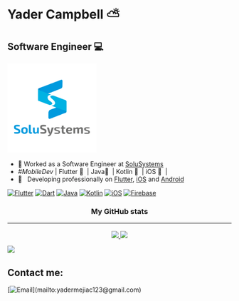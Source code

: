 # Yader Campbell ⛅️

## Software Engineer 💻 

<img height="200em" src="recursos/logosvg.svg"/>

- 💬 Worked as a Software Engineer at [SoluSystems](http://solusystemsni.com/)
- _#MobileDev_ | Flutter 💙 &nbsp;| Java💛 &nbsp;| Kotlin 💜 &nbsp;| iOS 🧡 &nbsp;|
- 📖 &nbsp; Developing professionally on [Flutter](https://docs.flutter.dev/), [iOS](https://developer.apple.com/swift/) and [Android](https://developer.android.com/?gclid=Cj0KCQjwqs6lBhCxARIsAG8YcDi4Ay0LgVvDF076qvs5DFjJe4MNZcLV4Vb5Ny6gzHf6DYVmhgXxIRAaAvyUEALw_wcB&gclsrc=aw.ds&hl=es-419)

<p align="left"> 
  <a href="https://flutter.dev/" target="_blank" rel="noreferrer"><img src="https://raw.githubusercontent.com/danielcranney/readme-generator/main/public/icons/skills/flutter-colored.svg" width="36" height="36" alt="Flutter" /></a>
  <a href="https://dart.dev/" target="_blank" rel="noreferrer"><img src="https://raw.githubusercontent.com/danielcranney/readme-generator/main/public/icons/skills/dart-colored.svg" width="36" height="36" alt="Dart" /></a>
  <a href="https://flutter.dev/" target="_blank" rel="noreferrer"><img src="https://raw.githubusercontent.com/danielcranney/readme-generator/main/public/icons/skills/java-colored.svg" width="36" height="36" alt="Java" /></a>
  <a href="https://flutter.dev/" target="_blank" rel="noreferrer"><img src="https://raw.githubusercontent.com/danielcranney/readme-generator/main/public/icons/skills/kotlin-colored.svg" width="36" height="36" alt="Kotlin" /></a>
  <a href="https://flutter.dev/" target="_blank" rel="noreferrer"><img src="https://raw.githubusercontent.com/danielcranney/readme-generator/main/public/icons/skills/swift-colored.svg" width="36" height="36" alt="iOS" /></a>
  <a href="https://firebase.google.com/" target="_blank" rel="noreferrer"><img src="https://raw.githubusercontent.com/danielcranney/readme-generator/main/public/icons/skills/firebase-colored.svg" width="36" height="36" alt="Firebase" /></a>
</p>

<h3 align="center"> My GitHub stats<hr/></h3>

<p align="center">
  <a href="https://github.com/Yader1">
    <img height="180em" src="https://github-readme-stats-eight-theta.vercel.app/api?username=Yader1&show_icons=true&theme=dracula&include_all_commits=true&count_private=true"/>
    <img height="180em" src="https://github-readme-stats-eight-theta.vercel.app/api/top-langs/?username=Yader1&layout=compact&langs_count=8&theme=dracula"/>
  </a>  
  
 ![](https://activity-graph.herokuapp.com/graph?username=Yader1&theme=github)
</p>

       
## Contact me:
[![Email](https://img.shields.io/badge/yadermejiac123@gmail.com-my_personal_email_(slow_response)-D14836?style=for-the-badge&logo=gmail&logoColor=white&labelColor=101010)](mailto:yadermejiac123@gmail.com)
